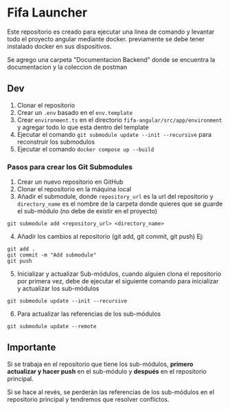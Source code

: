 # Fifa Launcher

Este repositorio es creado para ejecutar una linea de comando y levantar todo el proyecto angular mediante docker. previamente se debe tener instalado docker en sus dispositivos.

Se agrego una carpeta "Documentacion Backend" donde se encuentra la documentacion y la coleccion de postman

## Dev

1. Clonar el repositorio
2. Crear un `.env` basado en el `env.template`
3. Crear `environment.ts` en el directorio `fifa-angular/src/app/environment` y agregar todo lo que esta dentro del template
4. Ejecutar el comando `git submodule update --init --recursive` para reconstruir los submodulos
5. Ejecutar el comando `docker compose up --build`

### Pasos para crear los Git Submodules

1. Crear un nuevo repositorio en GitHub
2. Clonar el repositorio en la máquina local
3. Añadir el submodule, donde `repository_url` es la url del repositorio y `directory_name` es el nombre de la carpeta donde quieres que se guarde el sub-módulo (no debe de existir en el proyecto)

```
git submodule add <repository_url> <directory_name>
```

4. Añadir los cambios al repositorio (git add, git commit, git push)
   Ej:

```
git add .
git commit -m "Add submodule"
git push
```

5. Inicializar y actualizar Sub-módulos, cuando alguien clona el repositorio por primera vez, debe de ejecutar el siguiente comando para inicializar y actualizar los sub-módulos

```
git submodule update --init --recursive
```

6. Para actualizar las referencias de los sub-módulos

```
git submodule update --remote
```

## Importante

Si se trabaja en el repositorio que tiene los sub-módulos, **primero actualizar y hacer push** en el sub-módulo y **después** en el repositorio principal.

Si se hace al revés, se perderán las referencias de los sub-módulos en el repositorio principal y tendremos que resolver conflictos.
